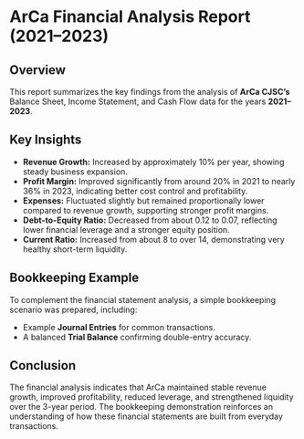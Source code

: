 
# ArCa Financial Analysis Report (2021–2023)

## Overview

This report summarizes the key findings from the analysis of **ArCa CJSC’s** Balance Sheet, Income Statement, and Cash Flow data for the years **2021–2023**.

## Key Insights

- **Revenue Growth:** Increased by approximately 10% per year, showing steady business expansion.
- **Profit Margin:** Improved significantly from around 20% in 2021 to nearly 36% in 2023, indicating better cost control and profitability.
- **Expenses:** Fluctuated slightly but remained proportionally lower compared to revenue growth, supporting stronger profit margins.
- **Debt-to-Equity Ratio:** Decreased from about 0.12 to 0.07, reflecting lower financial leverage and a stronger equity position.
- **Current Ratio:** Increased from about 8 to over 14, demonstrating very healthy short-term liquidity.

## Bookkeeping Example

To complement the financial statement analysis, a simple bookkeeping scenario was prepared, including:

- Example **Journal Entries** for common transactions.
- A balanced **Trial Balance** confirming double-entry accuracy.

## Conclusion

The financial analysis indicates that ArCa maintained stable revenue growth, improved profitability, reduced leverage, and strengthened liquidity over the 3-year period. The bookkeeping demonstration reinforces an understanding of how these financial statements are built from everyday transactions.

